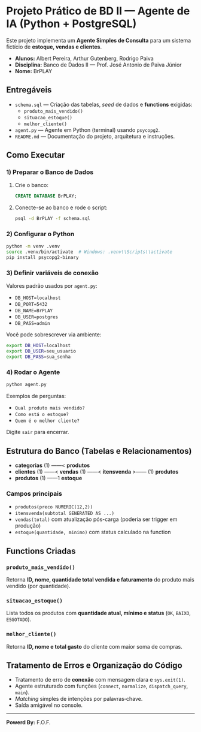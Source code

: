 
# Projeto Prático de BD II — Agente de IA (Python + PostgreSQL)

Este projeto implementa um **Agente Simples de Consulta** para um sistema fictício de **estoque, vendas e clientes**.

- **Alunos:** Albert Pereira, Arthur Gutenberg, Rodrigo Paiva
- **Disciplina:** Banco de Dados II — Prof. José Antonio de Paiva Júnior
- **Nome:** BrPLAY

## Entregáveis
- `schema.sql` — Criação das tabelas, *seed* de dados e **functions** exigidas:
  - `produto_mais_vendido()`
  - `situacao_estoque()`
  - `melhor_cliente()`
- `agent.py` — Agente em Python (terminal) usando `psycopg2`.
- `README.md` — Documentação do projeto, arquitetura e instruções.

## Como Executar

### 1) Preparar o Banco de Dados
1. Crie o banco:
   ```sql
   CREATE DATABASE BrPLAY;
   ```
2. Conecte-se ao banco e rode o script:
   ```bash
   psql -d BrPLAY -f schema.sql
   ```

### 2) Configurar o Python
```bash
python -m venv .venv
source .venv/bin/activate  # Windows: .venv\\Scripts\\activate
pip install psycopg2-binary
```

### 3) Definir variáveis de conexão
Valores padrão usados por `agent.py`:
- `DB_HOST=localhost`
- `DB_PORT=5432`
- `DB_NAME=BrPLAY`
- `DB_USER=postgres`
- `DB_PASS=admin`

Você pode sobrescrever via ambiente:
```bash
export DB_HOST=localhost
export DB_USER=seu_usuario
export DB_PASS=sua_senha
```

### 4) Rodar o Agente
```bash
python agent.py
```
Exemplos de perguntas:
- `Qual produto mais vendido?`
- `Como está o estoque?`
- `Quem é o melhor cliente?`

Digite `sair` para encerrar.

## Estrutura do Banco (Tabelas e Relacionamentos)

- **categorias** (1) ——< **produtos**
- **clientes** (1) ——< **vendas** (1) ——< **itensvenda** >—— (1) **produtos**
- **produtos** (1) ——1 **estoque**

### Campos principais
- `produtos(preco NUMERIC(12,2))`
- `itensvenda(subtotal GENERATED AS ...)`
- `vendas(total)` com atualização pós-carga (poderia ser trigger em produção)
- `estoque(quantidade, minimo)` com status calculado na function

## Functions Criadas

### `produto_mais_vendido()`
Retorna **ID, nome, quantidade total vendida e faturamento** do produto mais vendido (por quantidade).

### `situacao_estoque()`
Lista todos os produtos com **quantidade atual, mínimo e status** (`OK`, `BAIXO`, `ESGOTADO`).

### `melhor_cliente()`
Retorna **ID, nome e total gasto** do cliente com maior soma de compras.

## Tratamento de Erros e Organização do Código
- Tratamento de erro de **conexão** com mensagem clara e `sys.exit(1)`.
- Agente estruturado com funções (`connect`, `normalize`, `dispatch_query`, `main`).
- *Matching* simples de intenções por palavras‑chave.
- Saída amigável no console.

---

**Powerd By:** F.O.F.
